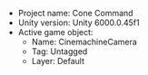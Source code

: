 <!-- UNITY CODE ASSIST INSTRUCTIONS START -->
- Project name: Cone Command
- Unity version: Unity 6000.0.45f1
- Active game object:
  - Name: CinemachineCamera
  - Tag: Untagged
  - Layer: Default
<!-- UNITY CODE ASSIST INSTRUCTIONS END -->